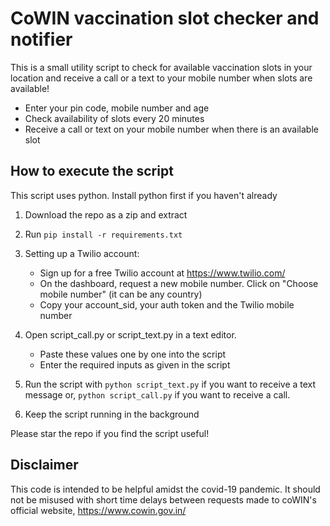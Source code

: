 # CoWIN vaccination slot checker and notifier
This is a small utility script to check for available vaccination slots in your location and receive a call or a text to your mobile number when slots are available!

* Enter your pin code, mobile number and age
* Check availability of slots every 20 minutes
* Receive a call or text on your mobile number when there is an available slot


## How to execute the script
This script uses python. Install python first if you haven't already

1. Download the repo as a zip and extract
2. Run `pip install -r requirements.txt`

3. Setting up a Twilio account:
   * Sign up for a free Twilio account at https://www.twilio.com/
   * On the dashboard, request a new mobile number. Click on "Choose mobile number" (it can be any country)
   * Copy your account_sid, your auth token and the Twilio mobile number

4. Open script_call.py or script_text.py in a text editor.
   * Paste these values one by one into the script
   * Enter the required inputs as given in the script

5. Run the script with `python script_text.py` if you want to receive a text message or, `python script_call.py` if you want to receive a call.
6. Keep the script running in the background

Please star the repo if you find the script useful!

## Disclaimer
This code is intended to be helpful amidst the covid-19 pandemic. It should not be misused with short time delays between requests made to coWIN's official website, https://www.cowin.gov.in/
